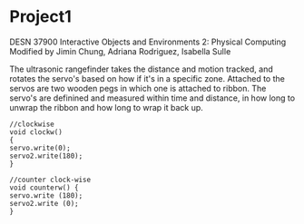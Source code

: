 # Project1
DESN 37900 Interactive Objects and Environments 2: Physical Computing
Modified by Jimin Chung, Adriana Rodriguez, Isabella Sulle

The ultrasonic rangefinder takes the distance and motion tracked, and rotates the servo's based on how if it's in a specific zone. Attached to the servos are two wooden pegs in which one is attached to ribbon. The servo's are definined and measured within time and distance, in how long to unwrap the ribbon and how long to wrap it back up. 

```
//clockwise
void clockw() 
{
servo.write(0);
servo2.write(180); 
}

//counter clock-wise
void counterw() {
servo.write (180);
servo2.write (0);  
}
```
